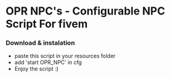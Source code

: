 # OPR NPC's - Configurable NPC Script For fivem


### Download & instalation
- paste this script in your resources folder
- add 'start OPR_NPC' in cfg
- Enjoy the script :)